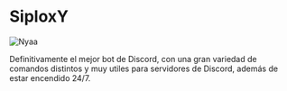 # SiploxY

![Nyaa](https://user-images.githubusercontent.com/102182731/183133332-2d9db17d-b833-4c3c-9ef8-70c1f23ed9dd.png)

Definitivamente el mejor bot de Discord, con una gran variedad de comandos distintos y muy utiles para servidores de Discord, además de estar encendido 24/7.
